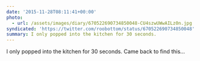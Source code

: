 ```yaml
---
date: '2015-11-28T08:11:41+00:00'
photo:
  - url: /assets/images/diary/670522690734850048-CU4szwUWwAILz0n.jpg
syndicated: 'https://twitter.com/roobottom/status/670522690734850048'
summary: I only popped into the kitchen for 30 seconds.
---
```

I only popped into the kitchen for 30 seconds. Came back to find this… 
